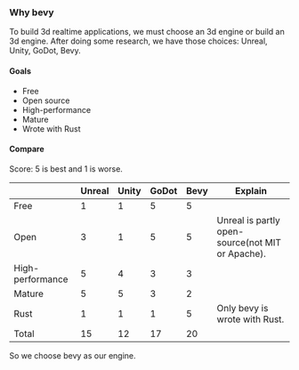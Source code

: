### Why bevy

To build 3d realtime applications, we must choose an 3d engine or build an 3d engine.
After doing some research, we have those choices: Unreal, Unity, GoDot, Bevy.

#### Goals
- Free
- Open source
- High-performance
- Mature
- Wrote with Rust

#### Compare

Score: 5 is best and 1 is worse.

| | Unreal | Unity | GoDot | Bevy | Explain |
| --- | --- | ---  | ---  | ---  |  ---  |
| Free | 1 | 1 | 5 | 5| |
| Open | 3 | 1 | 5 | 5| Unreal is partly open-source(not MIT or Apache).|
| High-performance | 5 | 4 | 3 | 3| |
| Mature | 5 | 5 | 3 | 2| |
| Rust | 1 | 1 | 1 | 5 | Only bevy is wrote with Rust.|
| Total | 15 | 12 | 17 | 20 | |

So we choose bevy as our engine.
